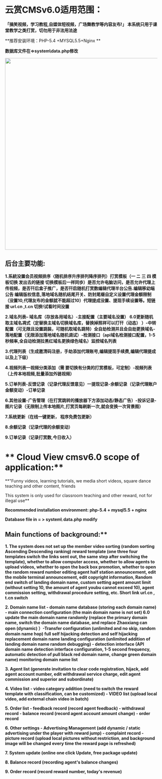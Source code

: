 # **云赏CMSv6.0适用范围：**

**「搞笑视频，学习教程,自媒体短视频，广场舞教学等内容友布!」
      本系统只用于课堂教学之类打赏，切勿用于非法用法途**

**推荐安装环境：PHP-5.4 +MYSQL5.5+Nginx **

**数据库文件在=>system\data.php修改**

<img src="https://www.0757erp.com/upload/42/1558659355-42/0307397001558659499tp42-1.jpg" width="633" >

## **后台主要功能:**

**1.系統没置会员视频排序〈随机排序升序排列降序排列）打赏模板（一 ニ 三 四 模板切换 发出去的链接 切换模板后一祥同歩）是否允许电脑访问，是否允许代理上传视频，是否幵后盒子推广，是否幵启随机打赏数编辑代理半台公告.编辑移幼端公告 编辑版权信息,落地域名随机结尾开关、防封尾缀自定义设置代理金额限制（没置10,代理友布的金额就不能超过10）代理提成没置、提现手续设置等。短链接 url.cn ,t.cn 切换!试看时间没置**

**2.域名列表– 域名库（存放各用域名）-主接配置（主要域名没置） 6.0更新随机取主域名凋式（定替换主域名切换域名库，替换掉照祥可以打幵（动态） ）-中转配置（可无限且没置跳裝，可随机取域名跳特）全自劫检测并且会自劫更换域名-落地配置（无限添加落地域名随机调试）-检测接口（api域名检测接口配置，1-5秒频率,全自动检测拉黑红域名更换绿色域名）监控域名列表**

**3.代理列表（生成邀清码注册，手劫添加代理账号,编辑提现手续费,编辑代理提成以及上下级）**

**4.视频列表一视频分类添加（需 要切换有分类的打赏模板，可定制）-视频列表（上传本地视频,批量添加外链视频）**

**5.订单列表-反馈记录（记录代理反馈意见）一提现记录-余额记录（记录代理账户金额变动）-订单记录**

**6.其他设置-广告管理（在打赏跳转的播放器下方添加动态/静态广告）-投诉记录-图片记录（无限制上传本地图片,打赏页每刷新一次,就会变换一次背景图）**

**7.系统更新（在线一键更新， 程序免费包更新）**

**8.余额记录（记录代理的余额变动）**

**9.订单记录（记录打赏数,今日收入）**

# ** Cloud View cmsv6.0 scope of application:**



**"Funny videos, learning tutorials, we media short videos, square dance teaching and other content, friends

This system is only used for classroom teaching and other reward, not for illegal use**

**Recommended installation environment: php-5.4 + mysql5.5 + nginx**

**Database file in = > system\ data.php modify**

## Main functions of background:**

**1. The system does not set up the member video sorting (random sorting Ascending Descending ranking) reward template (one three four templates switch the links sent out, the same step after switching the template), whether to allow computer access, whether to allow agents to upload videos, whether to open the back box promotion, whether to open the random reward number editing agent half station announcement, edit the mobile terminal announcement, edit copyright information, Random end switch of landing domain name, custom setting agent amount limit (without setting 10, the amount of agent youbu cannot exceed 10), agent commission setting, withdrawal procedure setting, etc. Short link url.cn , t.cn switch**

**2. Domain name list - domain name database (storing each domain name) - main connection configuration (the main domain name is not set) 6.0 update the main domain name randomly (replace the primary domain name, switch the domain name database, and replace Zhaoxiang can open (dynamic) ）-Transfer configuration (unlimited and no skip, random domain name hop) full self hijacking detection and self hijacking replacement domain name landing configuration (unlimited addition of landing domain name random debugging) - detection interface (API domain name detection interface configuration, 1-5 second frequency, automatic detection of pull black red domain name, change green domain name) monitoring domain name list**

**3. Agent list (generate invitation to clear code registration, hijack, add agent account number, edit withdrawal service charge, edit agent commission and superior and subordinate)**

**4. Video list - video category addition (need to switch the reward template with classification, can be customized) - VIDEO list (upload local video, add external chain video in batch)**

**5. Order list - feedback record (record agent feedback) - withdrawal record - balance record (record agent account amount change) - order record**

**6. Other settings - Advertising Management (add dynamic / static advertising under the player with reward jump) - complaint record - picture record (upload local pictures without restriction, and background image will be changed every time the reward page is refreshed)**

**7. System update (online one click Update, free package update)**

**8. Balance record (recording agent's balance changes)**

**9. Order record (record reward number, today's revenue)**
